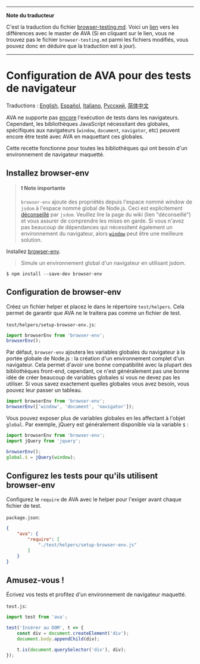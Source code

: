 ___
**Note du traducteur**

C'est la traduction du fichier [browser-testing.md](https://github.com/avajs/ava/blob/master/docs/recipes/browser-testing.md). Voici un [lien](https://github.com/avajs/ava/compare/f43d5ae5d0b89a1cb80bbb0bf37ac37b75cf7518...master#diff-9d3d394077fa7f97cbbb0fefc098ac60) vers les différences avec le master de AVA (Si en cliquant sur le lien, vous ne trouvez pas le fichier `browser-testing.md` parmi les fichiers modifiés, vous pouvez donc en déduire que la traduction est à jour).
___
# Configuration de AVA pour des tests de navigateur

 Traductions : [English](https://github.com/avajs/ava/blob/master/docs/recipes/browser-testing.md), [Español](https://github.com/avajs/ava-docs/blob/master/es_ES/docs/recipes/browser-testing.md), [Italiano](https://github.com/avajs/ava-docs/blob/master/it_IT/docs/recipes/browser-testing.md), [Русский](https://github.com/avajs/ava-docs/blob/master/ru_RU/docs/recipes/browser-testing.md), [简体中文](https://github.com/avajs/ava-docs/blob/master/zh_CN/docs/recipes/browser-testing.md)

AVA ne supporte pas [encore](https://github.com/avajs/ava/issues/24) l'exécution de tests dans les navigateurs. Cependant, les bibliothèques JavaScript nécessitant des globales, spécifiques aux navigateurs (`window`, `document`, `navigator`, etc) peuvent encore être testé avec AVA en maquettant ces globales.

Cette recette fonctionne pour toutes les bibliothèques qui ont besoin d'un environnement de navigateur maquetté.

## Installez browser-env

> **❗️ Note importante**
>
>`browser-env` ajoute des propriétés depuis l'espace nommé window de `jsdom` à l'espace nommé global de Node.js. Ceci est explicitement [déconseillé](https://github.com/tmpvar/jsdom/wiki/Don't-stuff-jsdom-globals-onto-the-Node-global) par `jsdom`. Veuillez lire la page du wiki (lien "déconseillé") et vous assurer de comprendre les mises en garde. Si vous n'avez pas beaucoup de dépendances qui nécessitent également un environnement du navigateur, alors [`window`](https://github.com/lukechilds/window#universal-testing-pattern) peut être une meilleure solution.

Installez [browser-env](https://github.com/lukechilds/browser-env).

> Simule un environnement global d'un navigateur en utilisant jsdom.

```
$ npm install --save-dev browser-env
```

## Configuration de browser-env

Créez un fichier helper et placez le dans le répertoire `test/helpers`. Cela permet de garantir que AVA ne le traitera pas comme un fichier de test.

`test/helpers/setup-browser-env.js`:

```js
import browserEnv from 'browser-env';
browserEnv();
```

Par défaut, `browser-env` ajoutera les variables globales du navigateur à la portée globale de Node.js : la création d'un environnement complet d'un navigateur. Cela permet d'avoir une bonne compatibilité avec la plupart des bibliothèques front-end, cependant, ce n'est généralement pas une bonne idée de créer beaucoup de variables globales si vous ne devez pas les utiliser. Si vous savez exactement quelles globales vous avez besoin, vous pouvez leur passer un tableau.

```js
import browserEnv from 'browser-env';
browserEnv(['window', 'document', 'navigator']);
```

Vous pouvez exposer plus de variables globales en les affectant à l'objet `global`. Par exemple, jQuery est généralement disponible via la variable `$` :

```js
import browserEnv from 'browser-env';
import jQuery from 'jquery';

browserEnv();
global.$ = jQuery(window);
```

## Configurez les tests pour qu'ils utilisent browser-env

Configurez le `require` de AVA avec le helper pour l'exiger avant chaque fichier de test.

`package.json`:

```json
{
	"ava": {
		"require": [
			"./test/helpers/setup-browser-env.js"
		]
	}
}
```

## Amusez-vous !

Écrivez vos tests et profitez d'un environnement de navigateur maquetté.

`test.js`:

```js
import test from 'ava';

test('Insérer au DOM', t => {
	const div = document.createElement('div');
	document.body.appendChild(div);

	t.is(document.querySelector('div'), div);
});
```
